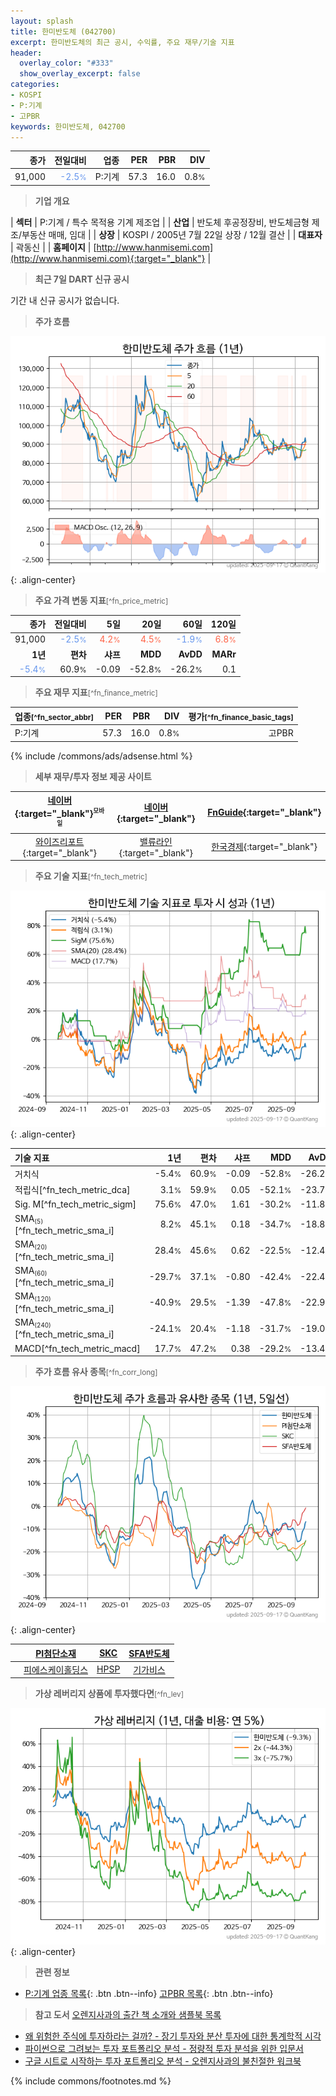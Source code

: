 ```yaml
---
layout: splash
title: 한미반도체 (042700)
excerpt: 한미반도체의 최근 공시, 수익률, 주요 재무/기술 지표
header:
  overlay_color: "#333"
  show_overlay_excerpt: false
categories:
- KOSPI
- P:기계
- 고PBR
keywords: 한미반도체, 042700
---
```


| **종가** | **전일대비** | **업종** | **PER** | **PBR** | **DIV** |
| -------: | -----------: | -------: | ------: | ------: | ------: |
| 91,000 | <span style="color: cornflowerblue">-2.5<small>%</small></span> | P:기계 | 57.3 | 16.0 | 0.8<small>%</small> |

<!-- more -->


> **기업 개요**<a id="company"></a>

| <span style="white-space:nowrap;">**섹터**</span> | P:기계 / 특수 목적용 기계 제조업 |
| <span style="white-space:nowrap;">**산업**</span> | 반도체 후공정장비, 반도체금형 제조/부동산 매매, 임대 |
| <span style="white-space:nowrap;">**상장**</span> | KOSPI / 2005년 7월 22일 상장 / 12월 결산 |
| <span style="white-space:nowrap;">**대표자**</span> | 곽동신 |
| <span style="white-space:nowrap;">**홈페이지**</span> | [http://www.hanmisemi.com](http://www.hanmisemi.com){:target="_blank"} |


> **최근 7일 DART 신규 공시**<a id="dart"></a>

기간 내 신규 공시가 없습니다.


> **주가 흐름**<a id="price"></a>

![042700](/stock/images/042700.png){: .align-center}


> **주요 가격 변동 지표**<small>[^fn_price_metric]</small>

| **종가** | **전일대비** | **5일** | **20일** | **60일** | **120일** |
| -------: | -----------: | ------: | -------: | -------: | --------: |
| 91,000 | <span style="color: cornflowerblue">-2.5<small>%</small></span> | <span style="color: tomato">4.2<small>%</small></span> | <span style="color: tomato">4.5<small>%</small></span> | <span style="color: cornflowerblue">-1.9<small>%</small></span> | <span style="color: tomato">6.8<small>%</small></span> |
| **1년** | **편차** | **샤프** | **MDD** | **AvDD** | **MARr** |
| <span style="color: cornflowerblue">-5.4<small>%</small></span> | 60.9<small>%</small> | -0.09 | -52.8<small>%</small> | -26.2<small>%</small> | 0.1 |


> **주요 재무 지표**<small>[^fn_finance_metric]</small>

| **업종**<small>[^fn_sector_abbr]</small> | **PER** | **PBR** | **DIV** | **평가**<small>[^fn_finance_basic_tags]</small> |
| :--------------------------------------- | ------: | ------: | ------: | ----------------------------------------------: |
| P:기계 | 57.3 | 16.0 | 0.8<small>%</small> | 고PBR |



{% include /commons/ads/adsense.html %}

> **세부 재무/투자 정보 제공 사이트**

| [네이버](https://m.stock.naver.com/domestic/stock/042700/finance/summary){:target="_blank"}<sup><small>모바일</small></sup> | [네이버](https://finance.naver.com/item/coinfo.naver?code=042700){:target="_blank"} | [FnGuide](https://comp.fnguide.com/SVO2/ASP/SVD_Invest.asp?gicode=A042700&MenuYn=Y){:target="_blank"} |
| :---: | :---: | :---: |
| [와이즈리포트](https://comp.wisereport.co.kr/company/c1040001.aspx?cmp_cd=042700){:target="_blank"} | [밸류라인](https://www.valueline.co.kr/finance/summary/042700){:target="_blank"} | [한국경제](https://markets.hankyung.com/stock/042700/financial-summary){:target="_blank"} |


> **주요 기술 지표**<small>[^fn_tech_metric]</small>


![042700](/stock/images/042700_tech.png){: .align-center}

| **기술 지표** | **1년** | **편차** | **샤프** | **MDD** | **AvDD** |
| :------------ | ------: | -----------: | -------: | ------: | -------: |
| 거치식 | -5.4<small>%</small> | 60.9<small>%</small> | -0.09 | -52.8<small>%</small> | -26.2<small>%</small> |
| 적립식[^fn_tech_metric_dca] | 3.1<small>%</small> | 59.9<small>%</small> | 0.05 | -52.1<small>%</small> | -23.7<small>%</small> |
| Sig. M[^fn_tech_metric_sigm] | 75.6<small>%</small> | 47.0<small>%</small> | 1.61 | -30.2<small>%</small> | -11.8<small>%</small> |
| SMA<small><sub>(5)</sub></small>[^fn_tech_metric_sma_i] | 8.2<small>%</small> | 45.1<small>%</small> | 0.18 | -34.7<small>%</small> | -18.8<small>%</small> |
| SMA<small><sub>(20)</sub></small>[^fn_tech_metric_sma_i] | 28.4<small>%</small> | 45.6<small>%</small> | 0.62 | -22.5<small>%</small> | -12.4<small>%</small> |
| SMA<small><sub>(60)</sub></small>[^fn_tech_metric_sma_i] | -29.7<small>%</small> | 37.1<small>%</small> | -0.80 | -42.4<small>%</small> | -22.4<small>%</small> |
| SMA<small><sub>(120)</sub></small>[^fn_tech_metric_sma_i] | -40.9<small>%</small> | 29.5<small>%</small> | -1.39 | -47.8<small>%</small> | -22.9<small>%</small> |
| SMA<small><sub>(240)</sub></small>[^fn_tech_metric_sma_i] | -24.1<small>%</small> | 20.4<small>%</small> | -1.18 | -31.7<small>%</small> | -19.0<small>%</small> |
| MACD[^fn_tech_metric_macd] | 17.7<small>%</small> | 47.2<small>%</small> | 0.38 | -29.2<small>%</small> | -13.4<small>%</small> |


> **주가 흐름 유사 종목**<a id="corr"></a><small>[^fn_corr_long]</small>

![042700](/stock/images/042700_corr.png){: .align-center}

|       | [PI첨단소재](/178920/) | [SKC](/011790/) | [SFA반도체](/036540/) |
| :---: | :------------------------------------: | :------------------------------------: | :------------------------------------: |
|       | [피에스케이홀딩스](/031980/) | [HPSP](/403870/) | [기가비스](/420770/) |


> **가상 레버리지 상품에 투자했다면**<a id="2x"></a><small>[^fn_lev]</small>

![042700](/stock/images/042700_2x.png){: .align-center}


> **관련 정보**

- [P:기계 업종 목록](/stats/sector/kospi_업종_기계_종목/){: .btn .btn--info} [고PBR 목록](/fn/fn_high_pbr/){: .btn .btn--info}

> **참고 도서** [오렌지사과의 출간 책 소개와 샘플북 목록](https://kongdori.tistory.com/691)

- [왜 위험한 주식에 투자하라는 걸까? - 장기 투자와 분산 투자에 대한 통계학적 시각](https://kongdori.tistory.com/421)
- [파이썬으로 그려보는 투자 포트폴리오 분석  - 정량적 투자 분석을 위한 입문서](https://kongdori.tistory.com/643)
- [구글 시트로 시작하는 투자 포트폴리오 분석 - 오렌지사과의 불친절한 워크북](https://kongdori.tistory.com/449)


{% include commons/footnotes.md %}